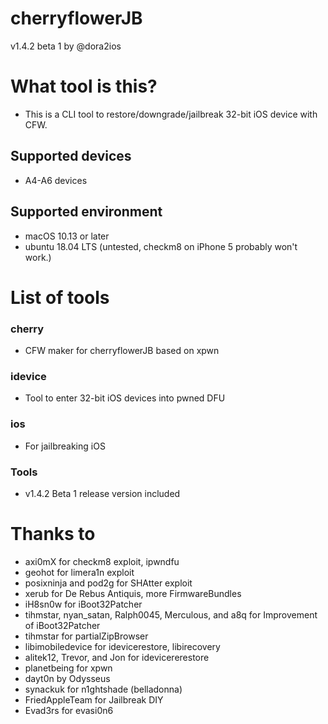 # cherryflowerJB
v1.4.2 beta 1
by @dora2ios


# What tool is this?
- This is a CLI tool to restore/downgrade/jailbreak 32-bit iOS device with CFW.


## Supported devices
- A4-A6 devices


## Supported environment
- macOS 10.13 or later
- ubuntu 18.04 LTS (untested, checkm8 on iPhone 5 probably won't work.)

# List of tools
### cherry
- CFW maker for cherryflowerJB based on xpwn

### idevice
- Tool to enter 32-bit iOS devices into pwned DFU

### ios
-  For jailbreaking iOS

### Tools
- v1.4.2 Beta 1 release version included


# Thanks to
- axi0mX for checkm8 exploit, ipwndfu
- geohot for limera1n exploit
- posixninja and pod2g for SHAtter exploit
- xerub for De Rebus Antiquis, more FirmwareBundles
- iH8sn0w for iBoot32Patcher
- tihmstar, nyan_satan, Ralph0045, Merculous, and a8q for Improvement of iBoot32Patcher
- tihmstar for partialZipBrowser
- libimobiledevice for idevicerestore, libirecovery
- alitek12, Trevor, and Jon for idevicererestore
- planetbeing for xpwn
- dayt0n by Odysseus
- synackuk for n1ghtshade (belladonna)
- FriedAppleTeam for Jailbreak DIY
- Evad3rs for evasi0n6
